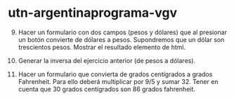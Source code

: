 # utn-argentinaprograma-vgv

9. Hacer un formulario con dos campos (pesos y dólares) que al presionar un botón convierte de dólares a pesos. Supondremos que un dólar son trescientos pesos. Mostrar el resultado elemento de html.

10. Generar la inversa del ejercicio anterior (de pesos a dólares).

11. Hacer un formulario que convierta de grados centígrados a grados Fahrenheit. Para ello deberá multiplicar por 9/5 y sumar 32. Tener en cuenta que 30 grados centígrados
son 86 grados fahrenheit.

